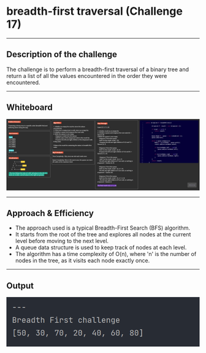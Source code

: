 #  breadth-first traversal (Challenge 17)

---

## Description of the challenge

The challenge is to perform a breadth-first traversal of a binary tree and return a list of all the values encountered in the order they were encountered.

---

## Whiteboard

![](img/CC17.jpg)

---

## Approach & Efficiency

- The approach used is a typical Breadth-First Search (BFS) algorithm.
- It starts from the root of the tree and explores all nodes at the current level before moving to the next level.
- A queue data structure is used to keep track of nodes at each level.
- The algorithm has a time complexity of O(n), where 'n' is the number of nodes in the tree, as it visits each node exactly once.

---

## Output

![](img/outputcc17.png)

